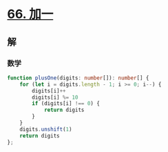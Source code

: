# [66. 加一](https://leetcode.cn/problems/plus-one/)

## 解

### 数学

```typescript
function plusOne(digits: number[]): number[] {
    for (let i = digits.length - 1; i >= 0; i--) {
        digits[i]++
        digits[i] %= 10
        if (digits[i] !== 0) {
            return digits
        }
    }
    digits.unshift(1)
    return digits
};
```

